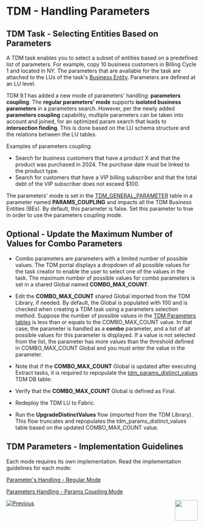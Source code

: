# TDM - Handling Parameters 


## TDM Task - Selecting Entities Based on Parameters

A TDM task enables you to select a subset of entities based on a predefined list of parameters. For example, copy 10 business customers in Billing Cycle 1 and located in NY.  The parameters that are available for the task are attached to the LUs of the task's [Business Entity](/articles/TDM/tdm_overview/03_business_entity_overview.md). Parameters are defined at an LU level.

TDM 9.1 has added a new mode of parameters' handling: **parameters coupling**. The **regular parameters' mode** supports **isolated business parameters** in a parameters search. However, per the newly added **parameters coupling** capability, multiple parameters can be taken into account and joined, for an optimized param search that leads to **intersection finding**. This is done based on the LU schema structure and the relations between the LU tables. 

Examples of parameters coupling:

- Search for business customers that have a product X and that the product was purchased in 2024. The purchase date must be linked to the product type.
- Search for customers that have a VIP billing subscriber and that the total debt of the VIP subscriber does not exceed $100. 

The parameters' mode is set in the [TDM_GENERAL_PARAMETER](/articles/TDM/tdm_configuration/02_tdmdb_general_parameters.md) table in a parameter named **PARAMS_COUPLING** and impacts all the TDM Business Entities (BEs). By default, this parameter is false. Set this parameter to true in order to use the parameters coupling mode. 

## Optional - Update the Maximum Number of Values for Combo Parameters

- Combo parameters are parameters with a limited number of possible values. The TDM portal displays a dropdown of all possible values for the task creator to enable the user to select one of the values in the task. The maximum number of possible values for combo parameters is set in a shared Global named **COMBO_MAX_COUNT**.
- Edit the **COMBO_MAX_COUNT** shared Global imported from the TDM Library, if needed. By default, the Global is populated with 100 and is checked when creating a TDM task using a parameters selection method. Suppose the number of possible values in the [TDM Parameters tables](#tdm-parameters-tables) is less than or equals to the COMBO_MAX_COUNT value. In that case, the parameter is handled as a **combo** parameter, and a list of all possible values for this parameter is displayed. If a value is not selected from the list, the parameter has more values than the threshold defined in COMBO_MAX_COUNT Global and you must enter the value in the parameter.

- Note that if the **COMBO_MAX_COUNT** Global is updated after executing Extract tasks, it is required to repopulate the [tdm_params_distinct_values](/articles/TDM/tdm_architecture/02_tdm_database.md#tdm_params_distinct_values) TDM DB table:

 - Verify that the **COMBO_MAX_COUNT** Global is defined as Final.
 - Redeploy the TDM LU to Fabric.
 - Run the **UpgradeDistinctValues** flow (imported from the TDM Library). This flow truncates and repopulates the tdm_params_distinct_values table based on the updated COMBO_MAX_COUNT value.

## TDM Parameters - Implementation Guidelines

Each mode requires its own implementation. Read the implementation guidelines for each mode:

[Parameter's Handling -  Regular Mode](07a_param_implementation_regular_mode.md)

[Parameters Handling - Params Coupling Mode](07b_param_implementation_param_coupling.md)





[![Previous](/articles/images/Previous.png)](06_tdm_implementation_support_hierarchy.md)[<img align="right" width="60" height="54" src="/articles/images/Next.png">](08_tdm_implement_delete_of_entities.md)
